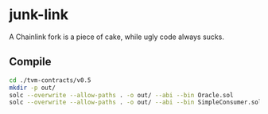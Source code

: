 # junk-link

A Chainlink fork is a piece of cake, while ugly code always sucks.

## Compile

```sh
cd ./tvm-contracts/v0.5
mkdir -p out/
solc --overwrite --allow-paths . -o out/ --abi --bin Oracle.sol
solc --overwrite --allow-paths . -o out/ --abi --bin SimpleConsumer.sol
```
